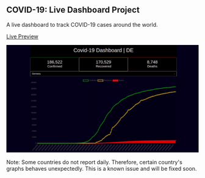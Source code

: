 ## COVID-19: Live Dashboard Project

A live dashboard to track COVID-19 cases around the world.

[Live Preview](https://shivamsaigupta.github.io/covid19/)

![Preview](https://github.com/shivamsaigupta/covid19/blob/master/screenshot.jpg)


Note: Some countries do not report daily. Therefore, certain country's graphs behaves unexpectedly. This is a known issue and will be fixed soon.
